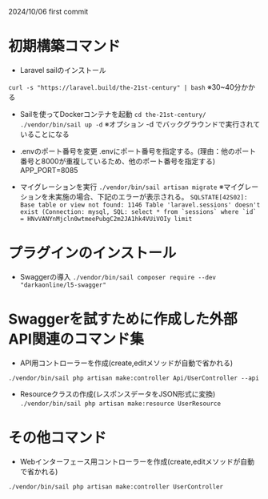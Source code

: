 2024/10/06 first commit


# 初期構築コマンド
- Laravel sailのインストール

``curl -s "https://laravel.build/the-21st-century" | bash``
※30~40分かかる

- Sailを使ってDockerコンテナを起動
``cd the-21st-century/``
``./vendor/bin/sail up -d``
※オプション -d でバックグラウンドで実行されていることになる

- .envのポート番号を変更
.envにポート番号を指定する。(理由：他のポート番号と8000が重複しているため、他のポート番号を指定する)
APP_PORT=8085

- マイグレーションを実行
``./vendor/bin/sail artisan migrate``
※マイグレーションを未実施の場合、下記のエラーが表示される。
``SQLSTATE[42S02]: Base table or view not found: 1146 Table 'laravel.sessions' doesn't exist (Connection: mysql, SQL: select * from `sessions` where `id` = HNvVANYnMjcln0wtmeePubgC2m2JA1hk4VUiVOIy limit ``




# プラグインのインストール
- Swaggerの導入
``./vendor/bin/sail composer require --dev "darkaonline/l5-swagger"``


# Swaggerを試すために作成した外部API関連のコマンド集
- API用コントローラーを作成(create,editメソッドが自動で省かれる)

``./vendor/bin/sail php artisan make:controller Api/UserController --api``


- Resourceクラスの作成(レスポンスデータをJSON形式に変換)
``./vendor/bin/sail php artisan make:resource UserResource``


# その他コマンド

- Webインターフェース用コントローラーを作成(create,editメソッドが自動で省かれる)

``./vendor/bin/sail php artisan make:controller UserController``


